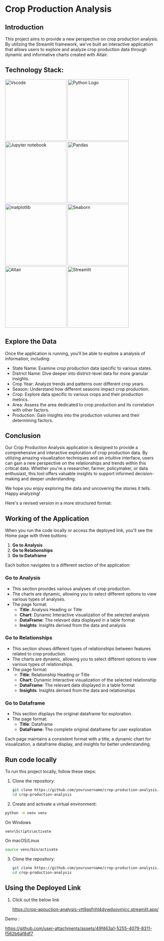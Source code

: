 # Crop Production Analysis
## Introduction
This project aims to provide a new perspective on crop production analysis. By utilizing the Streamlit framework, we've built an interactive application that allows users to explore and analyze crop production data through dynamic and informative charts created with Altair.


## Technology Stack:

<img src="https://github.com/MDS53/Adultcensusincome-_/assets/82602774/4a1d188d-a4bc-4d25-881d-80e6db331914" alt="Vscode" width="200"/>

<img src="https://github.com/MDS53/Adultcensusincome-_/assets/82602774/4f0730f0-0f7f-4536-af72-ca89802f8b77" alt="Python Logo" width="200"/>

<img src="https://github.com/MDS53/Adultcensusincome-_/assets/82602774/b5ab334c-4f77-4e07-9556-99c6874022e1" alt="Jupyter notebook" width="200"/>

<img src="https://github.com/MDS53/Adultcensusincome-_/assets/82602774/df040526-5e3f-4309-92a2-b092e0bfea9f" alt="Pandas" width="200"/>



<img src="https://github.com/user-attachments/assets/b3055be2-776f-46d1-864a-4b3c582f39a1" alt="matplotlib" width="200"/>

<img src="https://github.com/user-attachments/assets/1b44db88-0c21-470d-a560-0d89d46548ad" alt="Seaborn" width="200"/>

<img src="https://github.com/user-attachments/assets/2bd025a7-cc4c-44a6-987b-a2aaeaae24c6" alt="Altair" width="200"/>

<img src="https://github.com/MDS53/Youtube-Content-Scrapper/assets/82602774/18062093-e3bf-4dc6-b3c4-9e060d29b144" alt="Streamlit" width="200"/>



## Explore the Data
Once the application is running, you'll be able to explore a analysis of information, including:

- State Name: Examine crop production data specific to various states.
- District Name: Dive deeper into district-level data for more granular insights.
- Crop Year: Analyze trends and patterns over different crop years.
- Season: Understand how different seasons impact crop production.
- Crop: Explore data specific to various crops and their production metrics.
- Area: Assess the area dedicated to crop production and its correlation with other factors.
- Production: Gain insights into the production volumes and their determining factors.


## Conclusion

Our Crop Production Analysis application is designed to provide a comprehensive and interactive exploration of crop production data. By utilizing amazing visualization techniques and an intuitive interface, users can gain a new perspective on the relationships and trends within this critical data. Whether you're a researcher, farmer, policymaker, or data enthusiast, this tool offers valuable insights to support informed decision-making and deeper understanding.

We hope you enjoy exploring the data and uncovering the stories it tells. Happy analyzing!


Here's a revised version in a more structured format:

## Working of the Application


When you run the code locally or access the deployed link, you'll see the Home page with three buttons:

1. **Go to Analysis**
2. **Go to Relationships**
3. **Go to Dataframe**

Each button navigates to a different section of the application:

### Go to Analysis
- This section provides various analyses of crop production.
- The charts are dynamic, allowing you to select different options to view various types of analyses.
- The page format:
  - **Title**: Analysis Heading or Title
  - **Chart**: Dynamic Interactive visualization of the selected analysis
  - **DataFrame**: The relevant data displayed in a table format
  - **Insights**: Insights derived from the data and analysis

### Go to Relationships
- This section shows different types of relationships between features related to crop production.
- The charts are dynamic, allowing you to select different options to view various types of relationships.
- The page format:
  - **Title**: Relationship Heading or Title
  - **Chart**: Dynamic Interactive visualization of the selected relationship
  - **DataFrame**: The relevant data displayed in a table format
  - **Insights**: Insights derived from the data and relationships

### Go to Dataframe
- This section displays the original dataframe for exploration.
- The page format:
  - **Title**: Dataframe
  - **DataFrame**: The complete original dataframe for user exploration

Each page maintains a consistent format with a title, a dynamic chart for visualization, a dataframe display, and insights for better understanding.

### 

##  Run code locally 
To run this project locally, follow these steps:

1. Clone the repository:
   ```sh
   git clone https://github.com/yourusername/crop-production-analysis.git
   cd crop-production-analysis


2.  Create and activate a virtual environment:
        
   ```sh
   python -m venv venv
   ```
   On Windows
  ```sh
  venv\Scripts\activate
  ```
  On macOS/Linux
  ```sh
  source venv/bin/activate
  ```

3. Clone the repository:
   ```sh
   git clone https://github.com/yourusername/crop-production-analysis.git
   cd crop-production-analysis
   ```
## Using the Deployed Link

1. Click out the below link

   https://crop-appuction-analysis-vtt9asfnhl4dywdxovmjcc.streamlit.app/


Demo :

https://github.com/user-attachments/assets/49f463a1-5255-4079-8311-f562b6af8df7



